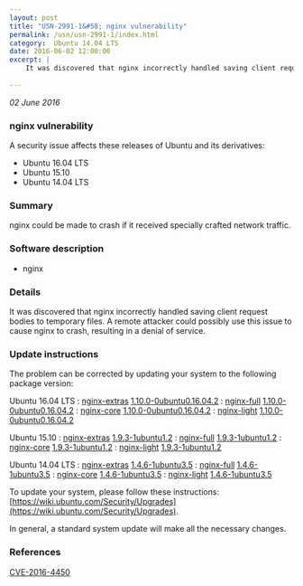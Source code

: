 ```yaml
---
layout: post
title: "USN-2991-1&#58; nginx vulnerability"
permalink: /usn/usn-2991-1/index.html
category:  Ubuntu 14.04 LTS
date: 2016-06-02 12:00:00
excerpt: |
    It was discovered that nginx incorrectly handled saving client request bodies to temporary files. A remote attacker could possibly use this issue to cause nginx to crash, resulting in a denial of service. 
    
--- 
```

 
 

*02 June 2016*

### nginx vulnerability

A security issue affects these releases of Ubuntu and its derivatives:

* Ubuntu 16.04 LTS
* Ubuntu 15.10
* Ubuntu 14.04 LTS

### Summary

nginx could be made to crash if it received specially crafted network traffic.

### Software description

* nginx 

### Details

It was discovered that nginx incorrectly handled saving client request bodies to temporary files. A remote attacker could possibly use this issue to cause nginx to crash, resulting in a denial of service. 

### Update instructions

The problem can be corrected by updating your system to the following package version:

Ubuntu 16.04 LTS
 : [nginx-extras](https://launchpad.net/ubuntu/+source/nginx) <span> [1.10.0-0ubuntu0.16.04.2](https://launchpad.net/ubuntu/+source/nginx/1.10.0-0ubuntu0.16.04.2) </span> 
 : [nginx-full](https://launchpad.net/ubuntu/+source/nginx) <span> [1.10.0-0ubuntu0.16.04.2](https://launchpad.net/ubuntu/+source/nginx/1.10.0-0ubuntu0.16.04.2) </span> 
 : [nginx-core](https://launchpad.net/ubuntu/+source/nginx) <span> [1.10.0-0ubuntu0.16.04.2](https://launchpad.net/ubuntu/+source/nginx/1.10.0-0ubuntu0.16.04.2) </span> 
 : [nginx-light](https://launchpad.net/ubuntu/+source/nginx) <span> [1.10.0-0ubuntu0.16.04.2](https://launchpad.net/ubuntu/+source/nginx/1.10.0-0ubuntu0.16.04.2) </span> 

Ubuntu 15.10
 : [nginx-extras](https://launchpad.net/ubuntu/+source/nginx) <span> [1.9.3-1ubuntu1.2](https://launchpad.net/ubuntu/+source/nginx/1.9.3-1ubuntu1.2) </span> 
 : [nginx-full](https://launchpad.net/ubuntu/+source/nginx) <span> [1.9.3-1ubuntu1.2](https://launchpad.net/ubuntu/+source/nginx/1.9.3-1ubuntu1.2) </span> 
 : [nginx-core](https://launchpad.net/ubuntu/+source/nginx) <span> [1.9.3-1ubuntu1.2](https://launchpad.net/ubuntu/+source/nginx/1.9.3-1ubuntu1.2) </span> 
 : [nginx-light](https://launchpad.net/ubuntu/+source/nginx) <span> [1.9.3-1ubuntu1.2](https://launchpad.net/ubuntu/+source/nginx/1.9.3-1ubuntu1.2) </span> 

Ubuntu 14.04 LTS
 : [nginx-extras](https://launchpad.net/ubuntu/+source/nginx) <span> [1.4.6-1ubuntu3.5](https://launchpad.net/ubuntu/+source/nginx/1.4.6-1ubuntu3.5) </span> 
 : [nginx-full](https://launchpad.net/ubuntu/+source/nginx) <span> [1.4.6-1ubuntu3.5](https://launchpad.net/ubuntu/+source/nginx/1.4.6-1ubuntu3.5) </span> 
 : [nginx-core](https://launchpad.net/ubuntu/+source/nginx) <span> [1.4.6-1ubuntu3.5](https://launchpad.net/ubuntu/+source/nginx/1.4.6-1ubuntu3.5) </span> 
 : [nginx-light](https://launchpad.net/ubuntu/+source/nginx) <span> [1.4.6-1ubuntu3.5](https://launchpad.net/ubuntu/+source/nginx/1.4.6-1ubuntu3.5) </span> 

To update your system, please follow these instructions: [https://wiki.ubuntu.com/Security/Upgrades](https://wiki.ubuntu.com/Security/Upgrades).

In general, a standard system update will make all the necessary changes. 

### References

 
 [CVE-2016-4450](http://people.ubuntu.com/~ubuntu-security/cve/CVE-2016-4450)
 

